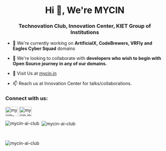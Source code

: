 <h1 align="center">Hi 👋, We're MYCIN</h1>
<h3 align="center">Technovation Club, Innovation Center, KIET Group of Institutions</h3>

<!--<p align="left"> <img src="https://komarev.com/ghpvc/?username=mycin-ai-club&label=Profile%20views&color=0e75b6&style=flat" alt="mycin-ai-club" /> </p>-->

- 🔭 We're currently working on **ArtificialX, CodeBrewers, VRFly and Eagles Cyber Squad** domains

- 👯 We're looking to collaborate with **developers who wish to begin with Open Source journey in any of our domains.**

- 🤝 Visit Us at [mycin.in](mycin.in)

- 📫 Reach us at Innovation Center for talks/collaborations.

<h3 align="left">Connect with us:</h3>
<p align="left">
<a href="https://linkedin.com/in/mycin-in" target="blank"><img align="center" src="https://raw.githubusercontent.com/rahuldkjain/github-profile-readme-generator/master/src/images/icons/Social/linked-in-alt.svg" alt="mycin-in" height="30" width="40" /></a>
<a href="https://instagram.com/mycin.in" target="blank"><img align="center" src="https://raw.githubusercontent.com/rahuldkjain/github-profile-readme-generator/master/src/images/icons/Social/instagram.svg" alt="mycin.in" height="30" width="40" /></a>
</p>

<p><img align="left" src="https://github-readme-stats.vercel.app/api/top-langs?username=mycin-ai-club&show_icons=true&locale=en&layout=compact" alt="mycin-ai-club" /></p>
<p>&nbsp;<img align="center" src="https://github-readme-stats.vercel.app/api?username=mycin-ai-club&show_icons=true&locale=en" alt="mycin-ai-club" /></p>
<br>
<p><img align="center" src="https://github-readme-streak-stats.herokuapp.com/?user=mycin-ai-club&" alt="mycin-ai-club" /></p>
